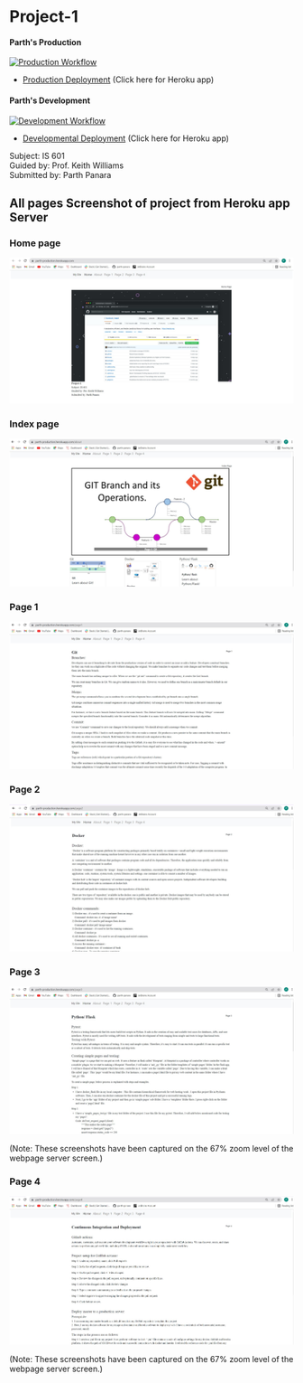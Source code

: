 # Project-1 
#### Parth's Production

[![Production Workflow](https://github.com/parth-panara/Parth_Project_1/actions/workflows/prod.yml/badge.svg)](https://github.com/parth-panara/Parth_Project_1/actions/workflows/prod.yml)

* [Production Deployment](https://parth-production.herokuapp.com/)   (Click here for Heroku app)
#### Parth's Development

[![Development Workflow](https://github.com/parth-panara/Parth_Project_1/actions/workflows/dev.yml/badge.svg)](https://github.com/parth-panara/Parth_Project_1/actions/workflows/dev.yml)

* [Developmental Deployment](https://parth-develop.herokuapp.com/)  (Click here for Heroku app)

Subject: IS 601\
Guided by: Prof. Keith Williams\
Submitted by: Parth Panara

## All pages Screenshot of project from Heroku app Server

### Home page 
![Running Program](https://github.com/parth-panara/Parth_Project_1/blob/master/app/static/images/Home%20page.jpg)

### Index page
![Running Program](https://github.com/parth-panara/Parth_Project_1/blob/master/app/static/images/Index%20page.jpg)

### Page 1
![Running Program](https://github.com/parth-panara/Parth_Project_1/blob/master/app/static/images/page1.jpg)

### Page 2
![Running Program](https://github.com/parth-panara/Parth_Project_1/blob/master/app/static/images/page2.jpg)

### Page 3
![Running Program](https://github.com/parth-panara/Parth_Project_1/blob/master/app/static/images/page3.jpg)

(Note: These screenshots have been captured on the 67% zoom level of the webpage server screen.)


### Page 4
![Running Program](https://github.com/parth-panara/Parth_Project_1/blob/master/app/static/images/page4.jpg)

(Note: These screenshots have been captured on the 67% zoom level of the webpage server screen.)
